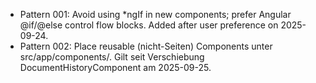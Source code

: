 - Pattern 001: Avoid using *ngIf in new components; prefer Angular @if/@else control flow blocks. Added after user preference on 2025-09-24.
- Pattern 002: Place reusable (nicht-Seiten) Components unter src/app/components/. Gilt seit Verschiebung DocumentHistoryComponent am 2025-09-25.
